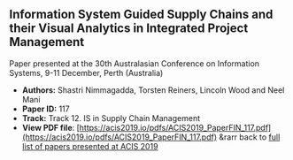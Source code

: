 ## Information System Guided Supply Chains and their Visual Analytics in Integrated Project Management

Paper presented at the 30th Australasian Conference on Information Systems, 9-11 December, Perth (Australia)
- **Authors:** Shastri Nimmagadda, Torsten Reiners, Lincoln Wood and Neel Mani
- **Paper ID:** 117
- **Track:** Track 12. IS in Supply Chain Management
- **View PDF file**: [https://acis2019.io/pdfs/ACIS2019_PaperFIN_117.pdf](https://acis2019.io/pdfs/ACIS2019_PaperFIN_117.pdf)
&rarr back to [full list of papers presented at ACIS 2019](https://acis2019.io/)